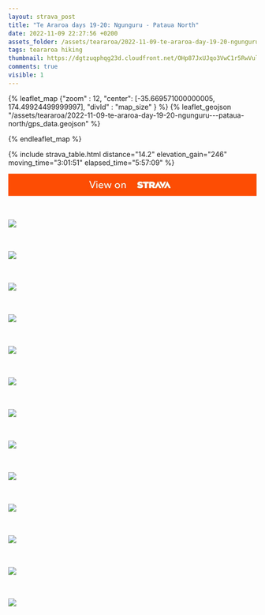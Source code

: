```yaml
---
layout: strava_post
title: "Te Araroa days 19-20: Ngunguru - Pataua North"
date: 2022-11-09 22:27:56 +0200
assets_folder: /assets/teararoa/2022-11-09-te-araroa-day-19-20-ngunguru---pataua-north
tags: teararoa hiking
thumbnail: https://dgtzuqphqg23d.cloudfront.net/OHp87JxUJqo3VwC1r5RwVul17xRNfPp2R0CI3bbBMJM-1024x767.jpg
comments: true
visible: 1
---
```



{% leaflet_map {"zoom" : 12,
                  "center": [-35.669571000000005, 174.49924499999997],
                 "divId" : "map_size" } %}
    {% leaflet_geojson "/assets/teararoa/2022-11-09-te-araroa-day-19-20-ngunguru---pataua-north/gps_data.geojson" %}

{% endleaflet_map %}





{% include strava_table.html distance="14.2" elevation_gain="246" moving_time="3:01:51" elapsed_time="5:57:09" %}

[![](/assets/strava.jpg)](https://www.strava.com/activities/8095164025)


<br />

![](https://dgtzuqphqg23d.cloudfront.net/OHp87JxUJqo3VwC1r5RwVul17xRNfPp2R0CI3bbBMJM-1024x767.jpg)


<br />

![](https://dgtzuqphqg23d.cloudfront.net/dV-X81GYCWoESPgbbLNvzF_Ozsn7UfDgxkGB39g4M5c-1024x768.jpg)


<br />

![](https://dgtzuqphqg23d.cloudfront.net/iHycjkYof_e71D-TyyXtE0fjlbf0Yu38DoqzLMJArTM-768x1024.jpg)


<br />

![](https://dgtzuqphqg23d.cloudfront.net/7awUc2U6XCMNgBWEcRcF4PCxzQyMPZpTwMdoZULkz3c-768x1024.jpg)


<br />

![](https://dgtzuqphqg23d.cloudfront.net/9E0R2iTQ_SsZ85i423aW51_QU6aGE05iVrjPlY2xl1A-1024x768.jpg)


<br />

![](https://dgtzuqphqg23d.cloudfront.net/Y4yD4ZcIlfLavz5xnPbK5Yhpk3DD9VxrN7gI7GwQB_o-768x1024.jpg)


<br />

![](https://dgtzuqphqg23d.cloudfront.net/lP3jBvjbV9-GEDuFFXRE3PJn0XE-0NEm6q7TeWPZPz4-768x1024.jpg)


<br />

![](https://dgtzuqphqg23d.cloudfront.net/mCJEfQdEZ8iNj5zlMYTIXuLC186-GqWi5MVx5_INZio-1024x768.jpg)


<br />

![](https://dgtzuqphqg23d.cloudfront.net/3ru9Jem13oQSSi5FwT4I1WydVkRPZ6kCLjf1LBMG1xM-768x1024.jpg)


<br />

![](https://image.mux.com/csYjM75VxzVhz00M8Qcrke01CNqBdvnno8fPstMX749fA/thumbnail.jpg?width=440&height=800&fit_mode=preserve&time=0)


<br />

![](https://dgtzuqphqg23d.cloudfront.net/haTNcfFVb2FOExcXIDYOCFksw1IcN63XqcUYh84seMw-1024x768.jpg)


<br />

![](https://dgtzuqphqg23d.cloudfront.net/38WlPvWFTBKTyIZBmiwoMqMt9g-OgOfDR0ZcHMJDxgA-768x1024.jpg)


<br />

![](https://dgtzuqphqg23d.cloudfront.net/5pFIdj9offDXQi5TIH0WwrVcHKrrqgRvXTnxAaxNpB0-1024x768.jpg)
